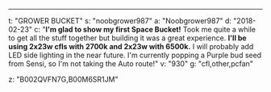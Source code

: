---
t: "GROWER BUCKET"
s: "noobgrower987"
a: "Noobgrower987"
d: "2018-02-23"
c: "<strong>I'm glad to show my first Space Bucket!</strong> Took me quite a while to get all the stuff together but building it was a great experience. <strong>I'll be using 2x23w cfls with 2700k and 2x23w with 6500k.</strong> I will probably add LED side lighting in the near future. I'm currently popping a Purple bud seed from Sensi, so I'm not taking the Auto route!"
v: "930"
g: "cfl,other,pcfan"

z: "B002QVFN7G,B00M6SR1JM"
